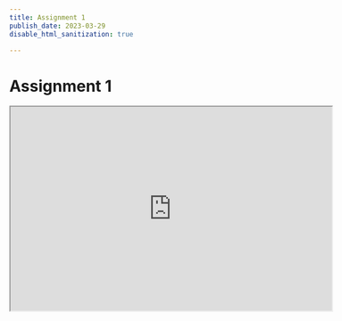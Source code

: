 ```yaml
---
title: Assignment 1
publish_date: 2023-03-29
disable_html_sanitization: true

---
```

# Assignment 1 #

<iframe width="576" height="366" src="https://editor.p5js.org/MeowingDavis/full/QM6ICBQuE"></iframe>


